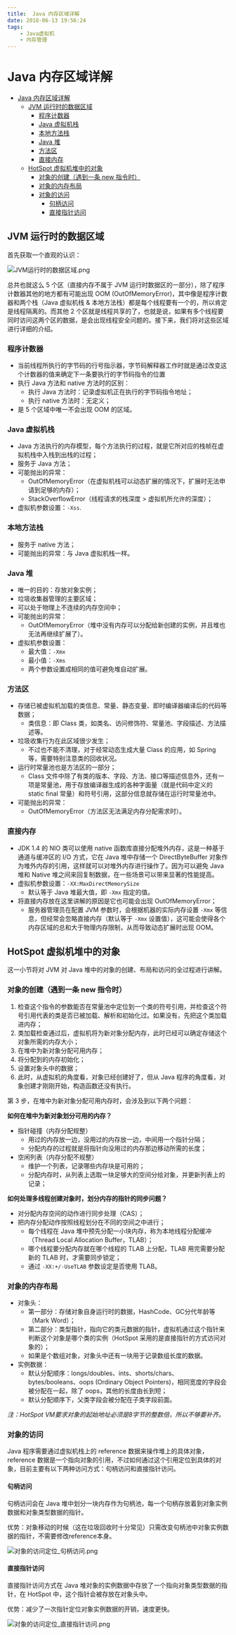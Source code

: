 ```yaml
---
title:  Java 内存区域详解
date: 2018-06-13 19:56:24
tags: 
    - Java虚拟机
    - 内存管理
---
```


# Java 内存区域详解

- [Java 内存区域详解](#java-内存区域详解)
    - [JVM 运行时的数据区域](#jvm-运行时的数据区域)
        - [程序计数器](#程序计数器)
        - [Java 虚拟机栈](#java-虚拟机栈)
        - [本地方法栈](#本地方法栈)
        - [Java 堆](#java-堆)
        - [方法区](#方法区)
        - [直接内存](#直接内存)
    - [HotSpot 虚拟机堆中的对象](#hotspot-虚拟机堆中的对象)
        - [对象的创建（遇到一条 new 指令时）](#对象的创建遇到一条-new-指令时)
        - [对象的内存布局](#对象的内存布局)
        - [对象的访问](#对象的访问)
            - [句柄访问](#句柄访问)
            - [直接指针访问](#直接指针访问)

<!-- /TOC -->

## JVM 运行时的数据区域

首先获取一个直观的认识：

![JVM运行时的数据区域.png](pic/JVM运行时的数据区域.png)

总共也就这么 5 个区（直接内存不属于 JVM 运行时数据区的一部分），除了程序计数器其他的地方都有可能出现 OOM (OutOfMemoryError)，其中像是程序计数器和两个栈（Java 虚拟机栈 & 本地方法栈）都是每个线程要有一个的，所以肯定是线程隔离的。而其他 2 个区就是线程共享的了，也就是说，如果有多个线程要同时访问这两个区的数据，是会出现线程安全问题的。接下来，我们将对这些区域进行详细的介绍。

### 程序计数器

- 当前线程所执行的字节码的行号指示器，字节码解释器工作时就是通过改变这个计数器的值来确定下一条要执行的字节码指令的位置
- 执行 Java 方法和 native 方法时的区别：
	- 执行 Java 方法时：记录虚拟机正在执行的字节码指令地址；
	- 执行 native 方法时：无定义；
- 是 5 个区域中唯一不会出现 OOM 的区域。

### Java 虚拟机栈

- Java 方法执行的内存模型，每个方法执行的过程，就是它所对应的栈帧在虚拟机栈中入栈到出栈的过程；
- 服务于 Java 方法；
- 可能抛出的异常：
	- OutOfMemoryError（在虚拟机栈可以动态扩展的情况下，扩展时无法申请到足够的内存）；
	- StackOverflowError（线程请求的栈深度 > 虚拟机所允许的深度）；
- 虚拟机参数设置：`-Xss`.

### 本地方法栈

- 服务于 native 方法；
- 可能抛出的异常：与 Java 虚拟机栈一样。

### Java 堆

- 唯一的目的：存放对象实例；
- 垃圾收集器管理的主要区域；
- 可以处于物理上不连续的内存空间中；
- 可能抛出的异常：
	- OutOfMemoryError（堆中没有内存可以分配给新创建的实例，并且堆也无法再继续扩展了）。
- 虚拟机参数设置：
	- 最大值：`-Xmx`
	- 最小值：`-Xms`
	- 两个参数设置成相同的值可避免堆自动扩展。

### 方法区

- 存储已被虚拟机加载的类信息、常量、静态变量、即时编译器编译后的代码等数据；	
	- 类信息：即 Class 类，如类名、访问修饰符、常量池、字段描述、方法描述等。
- 垃圾收集行为在此区域很少发生；
	- 不过也不能不清理，对于经常动态生成大量 Class 的应用，如 Spring 等，需要特别注意类的回收状况。
- 运行时常量池也是方法区的一部分；
	- Class 文件中除了有类的版本、字段、方法、接口等描述信息外，还有一项是常量池，用于存放编译器生成的各种字面量（就是代码中定义的 static final 常量）和符号引用，这部分信息就存储在运行时常量池中。
- 可能抛出的异常：
	- OutOfMemoryError（方法区无法满足内存分配需求时）。

### 直接内存

- JDK 1.4 的 NIO 类可以使用 native 函数库直接分配堆外内存，这是一种基于通道与缓冲区的 I/O 方式，它在 Java 堆中存储一个 DirectByteBuffer 对象作为堆外内存的引用，这样就可以对堆外内存进行操作了。因为可以避免 Java 堆和 Native 堆之间来回复制数据，在一些场景可以带来显著的性能提高。
- 虚拟机参数设置：`-XX:MaxDirectMemorySize`
	- 默认等于 Java 堆最大值，即 `-Xmx` 指定的值。
- 将直接内存放在这里讲解的原因是它也可能会出现 OutOfMemoryError；
	- 服务器管理员在配置 JVM 参数时，会根据机器的实际内存设置 `-Xmx` 等信息，但经常会忽略直接内存（默认等于 `-Xmx` 设置值），这可能会使得各个内存区域的总和大于物理内存限制，从而导致动态扩展时出现 OOM。



## HotSpot 虚拟机堆中的对象

这一小节将对 JVM 对 Java 堆中的对象的创建、布局和访问的全过程进行讲解。

### 对象的创建（遇到一条 new 指令时）

1. 检查这个指令的参数能否在常量池中定位到一个类的符号引用，并检查这个符号引用代表的类是否已被加载、解析和初始化过。如果没有，先把这个类加载进内存；
2. 类加载检查通过后，虚拟机将为新对象分配内存，此时已经可以确定存储这个对象所需的内存大小；
3. 在堆中为新对象分配可用内存；
4. 将分配到的内存初始化；
5. 设置对象头中的数据；
6. 此时，从虚拟机的角度看，对象已经创建好了，但从 Java 程序的角度看，对象创建才刚刚开始，构造函数还没有执行。

第 3 步，在堆中为新对象分配可用内存时，会涉及到以下两个问题：

**如何在堆中为新对象划分可用的内存？**

- 指针碰撞（内存分配规整）
	- 用过的内存放一边，没用过的内存放一边，中间用一个指针分隔；
	- 分配内存的过程就是将指针向没用过的内存那边移动所需的长度；
- 空闲列表（内存分配不规整）
	- 维护一个列表，记录哪些内存块是可用的；
	- 分配内存时，从列表上选取一块足够大的空间分给对象，并更新列表上的记录；

**如何处理多线程创建对象时，划分内存的指针的同步问题？**

- 对分配内存空间的动作进行同步处理（CAS）；
- 把内存分配动作按照线程划分在不同的空间之中进行；
	- 每个线程在 Java 堆中预先分配一小块内存，称为本地线程分配缓冲（Thread Local Allocation Buffer，TLAB）；
	- 哪个线程要分配内存就在哪个线程的 TLAB 上分配，TLAB 用完需要分配新的 TLAB 时，才需要同步锁定；
	- 通过 `-XX:+/-UseTLAB` 参数设定是否使用 TLAB。

### 对象的内存布局

- 对象头：
	- 第一部分：存储对象自身运行时的数据，HashCode、GC分代年龄等（Mark Word）；
	- 第二部分：类型指针，指向它的类元数据的指针，虚拟机通过这个指针来判断这个对象是哪个类的实例（HotSpot 采用的是直接指针的方式访问对象的）；
	- 如果是个数组对象，对象头中还有一块用于记录数组长度的数据。
- 实例数据：
	- 默认分配顺序：longs/doubles、ints、shorts/chars、bytes/booleans、oops (Ordinary Object Pointers)，相同宽度的字段会被分配在一起，除了 oops，其他的长度由长到短；
	- 默认分配顺序下，父类字段会被分配在子类字段前面。

*注：HotSpot VM要求对象的起始地址必须是8字节的整数倍，所以不够要补齐。*

### 对象的访问

Java 程序需要通过虚拟机栈上的 reference 数据来操作堆上的具体对象，reference 数据是一个指向对象的引用，不过如何通过这个引用定位到具体的对象，目前主要有以下两种访问方式：句柄访问和直接指针访问。

#### 句柄访问

句柄访问会在 Java 堆中划分一块内存作为句柄池，每一个句柄存放着到对象实例数据和对象类型数据的指针。

优势：对象移动的时候（这在垃圾回收时十分常见）只需改变句柄池中对象实例数据的指针，不需要修改reference本身。

![对象的访问定位_句柄访问.png](pic/对象的访问定位_句柄访问.png)

#### 直接指针访问

直接指针访问方式在 Java 堆对象的实例数据中存放了一个指向对象类型数据的指针，在 HotSpot 中，这个指针会被存放在对象头中。

优势：减少了一次指针定位对象实例数据的开销，速度更快。

![对象的访问定位_直接指针访问.png](pic/对象的访问定位_直接指针访问.png)